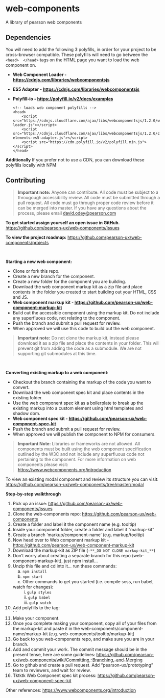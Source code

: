 # web-components
A library of pearson web components

## Dependencies
You will need to add the following 3 polyfills, in order for your project to be cross-browser compatible.  These polyfills will need to go between the  `<head>  </head>` tags on the HTML page you want to load the web component on. 

 - **Web Component Loader - https://cdnjs.com/libraries/webcomponentsjs**
 - **ES5 Adapter - https://cdnjs.com/libraries/webcomponentsjs**
 - **Polyfill-io - https://polyfill.io/v2/docs/examples**

       <!-- loads web component polyfills -->
       <head>
           <script src="https://cdnjs.cloudflare.com/ajax/libs/webcomponentsjs/1.2.0/webcomponents-loader.js"></script>
           <script src="https://cdnjs.cloudflare.com/ajax/libs/webcomponentsjs/1.2.0/custom-elements-es5-adapter.js"></script>
           <script src="https://cdn.polyfill.io/v2/polyfill.min.js"></script>
       </head>
       
**Additionally** 
If you prefer not to use a CDN, you can download these polyfills locally with NPM

## Contributing

> **Important note:**  Anyone can contribute.  All code must be subject to a througough accessibility review.  All code must be submitted through a pull request.  All code must go through proper code review before it can be merged into master.  If you have any questions about the process, please email david.odey@pearson.com  

**To get started assign yourself an open issue in GitHub.**  
https://github.com/pearson-ux/web-components/issues

**To view the project roadmap:**
https://github.com/pearson-ux/web-components/projects

<br>

**Starting a new web component:**
- Clone or fork this repo.
- Create a new branch for the component.
- Create a new folder for the component you are building.
- Download the web component markup kit as a zip file and place contents in the folder you created to start building out your HTML, CSS and JS.
 - **Web component markup kit - https://github.com/pearson-ux/web-component-markup-kit**
 - Build out the accessible component using the markup kit.  Do not include any superfluous code, not relating to the component.
 - Push the branch and submit a pull request for review.
 - When approved we will use this code to build out the web component. 

> **Important note:** Do not clone the markup kit, instead please download it as a zip file and place the contents in your folder.  This will prevent
> git from adding the code as a submodule.  We are not supporting git
> submodules at this time.

<br>

**Converting existing markup to a web component:**

 - Checkout the branch containing the markup of the code you want to convert.
 - Download the web component spec kit and place contents in the existing folder.
 - Use the web component spec kit as a boilerplate to break up the existing markup into a custom element using html templates and shadow dom.
  - **Web component spec kit - https://github.com/pearson-ux/web-component-spec-kit**
 - Push the branch and submit a pull request for review.
 - When approved we will publish the component to NPM for consumers.

> **Important Note:** Libraries or frameworks are not allowed.  All components must be built using the web component specification outlined by the W3C and not include
> any superfluous code not pertaining to the component.  For more information on web components please visit: https://www.webcomponents.org/introduction

To view an existing modal component and review its structure you can visit: https://github.com/pearson-ux/web-components/tree/master/modal
 

**Step-by-step walkthrough**
1. Pick up an issue: https://github.com/pearson-ux/web-components/issues  
2. Clone the web-components repo: https://github.com/pearson-ux/web-components  
3. Create a folder and label it the component name (e.g. tooltip)  
4. Inside your component folder, create a folder and label it “markup-kit”  
5. Create a branch ‘markup/component-name’ (e.g. markup/tooltip)  
6. Now head over to Web component markup kit - https://github.com/pearson-ux/web-component-markup-kit  
7. Download the markup-kit as ZIP file (```-**_DO NOT CLONE markup-kit_**```)  
8. Don’t worry about creating a separate branch for this repo (web-component-markup-kit), just npm install...  
9. Unzip this file and cd into it… run these commands:  
        &nbsp;&nbsp;&nbsp;&nbsp;a. `npm install`  
        &nbsp;&nbsp;&nbsp;&nbsp;b. `npm start`  
        &nbsp;&nbsp;&nbsp;&nbsp;c. Other commands to get you started (i.e. compile scss, run babel, watch for changes):  
        &nbsp;&nbsp;&nbsp;&nbsp;&nbsp;&nbsp;&nbsp;&nbsp;    i. `gulp styles`  
        &nbsp;&nbsp;&nbsp;&nbsp;&nbsp;&nbsp;&nbsp;&nbsp;    ii. `gulp babel`  
        &nbsp;&nbsp;&nbsp;&nbsp;&nbsp;&nbsp;&nbsp;&nbsp;   iii. `gulp watch`  
10. Add polyfills to the <head> tag:  
    `
    <head>
        <script src="https://cdnjs.cloudflare.com/ajax/libs/webcomponentsjs/1.2.0/webcomponents-loader.js"></script>
        <script src="https://cdnjs.cloudflare.com/ajax/libs/webcomponentsjs/1.2.0/custom-elements-es5-adapter.js"></script>
        <script src="https://cdn.polyfill.io/v2/polyfill.min.js"></script>
    </head>
    `
11. Make your component.  
12. Once you complete making your component, copy all of your files from the markup-kit and paste it in the web-components/component-name/markup-kit (e.g. web-components/tooltip/markup-kit)  
13. Go back to you web-components repo, and make sure you are in your branch.  
14. Add and commit your work. The commit message should be in the present tense, here are some guidelines: https://github.com/pearson-ux/web-components/wiki/Committing,-Branching,-and-Merging  
15. Go to github and create a pull request. Add “pearson-ux/prototyping” team to reviewers, and wait for review.  
16. Tktktk Web Component spec kit process: https://github.com/pearson-ux/web-component-spec-kit  

Other references:
https://www.webcomponents.org/introduction




